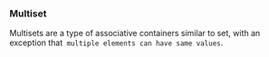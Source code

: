 ### Multiset
Multisets are a type of associative containers similar to set, with an exception that` multiple elements can have same values`.
